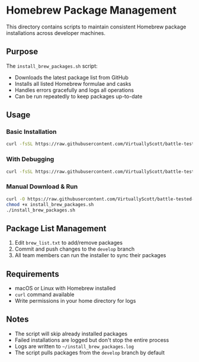 # Homebrew Package Management

This directory contains scripts to maintain consistent Homebrew package installations across developer machines.

## Purpose

The `install_brew_packages.sh` script:
- Downloads the latest package list from GitHub
- Installs all listed Homebrew formulae and casks
- Handles errors gracefully and logs all operations
- Can be run repeatedly to keep packages up-to-date

## Usage

### Basic Installation
```bash
curl -fsSL https://raw.githubusercontent.com/VirtuallyScott/battle-tested-devops/refs/heads/develop/homebrew/install_brew_packages.sh | bash
```

### With Debugging
```bash
curl -fsSL https://raw.githubusercontent.com/VirtuallyScott/battle-tested-devops/refs/heads/develop/homebrew/install_brew_packages.sh | bash -x
```

### Manual Download & Run
```bash
curl -O https://raw.githubusercontent.com/VirtuallyScott/battle-tested-devops/refs/heads/develop/homebrew/install_brew_packages.sh
chmod +x install_brew_packages.sh
./install_brew_packages.sh
```

## Package List Management

1. Edit `brew_list.txt` to add/remove packages
2. Commit and push changes to the `develop` branch
3. All team members can run the installer to sync their packages

## Requirements

- macOS or Linux with Homebrew installed
- `curl` command available
- Write permissions in your home directory for logs

## Notes

- The script will skip already installed packages
- Failed installations are logged but don't stop the entire process
- Logs are written to `~/install_brew_packages.log`
- The script pulls packages from the `develop` branch by default
